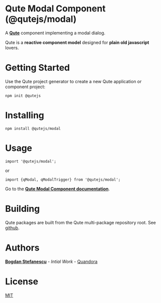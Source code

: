 # Qute Modal Component (@qutejs/modal)

A **[Qute](https://qutejs.org)** component implementing a modal dialog.

Qute is a **reactive component model** designed for **plain old javascript** lovers.

# Getting Started

Use the Qute project generator to create a new Qute application or component project:

```
npm init @qutejs
```

# Installing

```
npm install @qutejs/modal
```

# Usage

```
import '@qutejs/modal';
```

or

```
import {qModal, qModalTrigger} from '@qutejs/modal';
```

Go to the **[Qute Modal Component documentation](https://qutejs.org/doc/#/components/modal)**.

# Building

Qute packages are built from the Qute multi-package repository root.
See [github](https://github.com/bstefanescu/qutejs).

# Authors

**[Bogdan Stefanescu](mailto:bogdan@quandora.com)** - *Intial Work* - [Quandora](https://quandora.com)

# License

[MIT](LICENSE)

